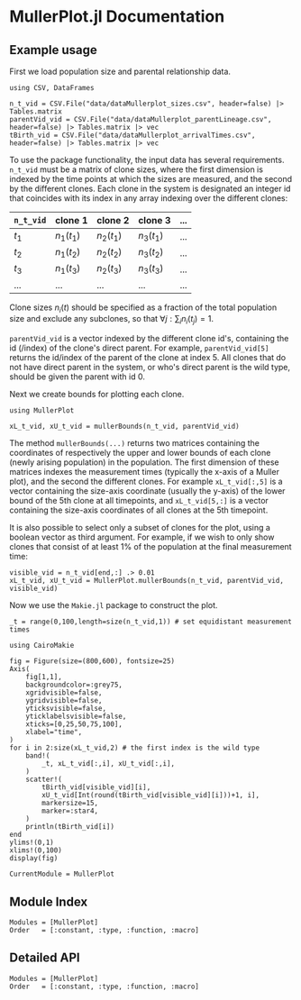 # MullerPlot.jl Documentation

## Example usage

First we load population size and parental relationship data.

    using CSV, DataFrames

    n_t_vid = CSV.File("data/dataMullerplot_sizes.csv", header=false) |> Tables.matrix
    parentVid_vid = CSV.File("data/dataMullerplot_parentLineage.csv", header=false) |> Tables.matrix |> vec
    tBirth_vid = CSV.File("data/dataMullerplot_arrivalTimes.csv", header=false) |> Tables.matrix |> vec

To use the package functionality, the input data has several requirements. `n_t_vid` must be a matrix of clone sizes, where the first dimension is indexed by the time points at which the sizes are measured, and the second by the different clones. Each clone in the system is designated an integer id that coincides with its index in any array indexing over the different clones:

|`n_t_vid`|  clone 1   |  clone 2   |  clone 3   | ... |
|-| ---------- | ---------- | ---------- |-----|
|$t_1$| $n_1(t_1)$ | $n_2(t_1)$ | $n_3(t_1)$ |...
|$t_2$| $n_1(t_2)$ | $n_2(t_2)$ | $n_3(t_2)$ |...
|$t_3$| $n_1(t_3)$ | $n_2(t_3)$ | $n_3(t_3)$ |...
|...| ... | ... | ... |...

Clone sizes $n_i(t)$ should be specified as a fraction of the total population size and exclude any subclones, so that $\forall j : \sum_i n_i(t_j) = 1$. 

`parentVid_vid` is a vector indexed by the different clone id's, containing the id (/index) of the clone's direct parent.  For example, `parentVid_vid[5]` returns the id/index of the parent of the clone at index 5. All clones that do not have direct parent in the system, or who's direct parent is the wild type, should be given the parent with id 0.


Next we create bounds for plotting each clone.

    using MullerPlot
    
    xL_t_vid, xU_t_vid = mullerBounds(n_t_vid, parentVid_vid)

The method `mullerBounds(...)` returns two matrices containing the coordinates of respectively the upper and lower bounds of each clone (newly arising population) in the population. The first dimension of these  matrices indexes the measurement times (typically the x-axis of a Muller plot), and the second the different clones. For example `xL_t_vid[:,5]` is a vector containing the size-axis coordinate (usually the y-axis) of the lower bound of the 5th clone at all timepoints, and `xL_t_vid[5,:]` is a vector containing the size-axis coordinates of all clones at the 5th timepoint.

It is also possible to select only a subset of clones for the plot, using a boolean vector as third argument. For example, if we wish to only show clones that consist of at least 1% of the population at the final measurement time:

    visible_vid = n_t_vid[end,:] .> 0.01
    xL_t_vid, xU_t_vid = MullerPlot.mullerBounds(n_t_vid, parentVid_vid, visible_vid)

Now we use the `Makie.jl` package to construct the plot.

    _t = range(0,100,length=size(n_t_vid,1)) # set equidistant measurement times

    using CairoMakie

    fig = Figure(size=(800,600), fontsize=25)
    Axis(
        fig[1,1],
        backgroundcolor=:grey75,
        xgridvisible=false,
        ygridvisible=false,
        yticksvisible=false,
        yticklabelsvisible=false,
        xticks=[0,25,50,75,100],
        xlabel="time",
    )
    for i in 2:size(xL_t_vid,2) # the first index is the wild type
        band!(
            _t, xL_t_vid[:,i], xU_t_vid[:,i],
        )
        scatter!(
            tBirth_vid[visible_vid][i],
            xU_t_vid[Int(round(tBirth_vid[visible_vid][i]))+1, i],
            markersize=15,
            marker=:star4,
        )
        println(tBirth_vid[i])
    end
    ylims!(0,1)
    xlims!(0,100)
    display(fig)


```@meta
CurrentModule = MullerPlot
```

## Module Index

```@index
Modules = [MullerPlot]
Order   = [:constant, :type, :function, :macro]
```
## Detailed API

```@autodocs
Modules = [MullerPlot]
Order   = [:constant, :type, :function, :macro]
```